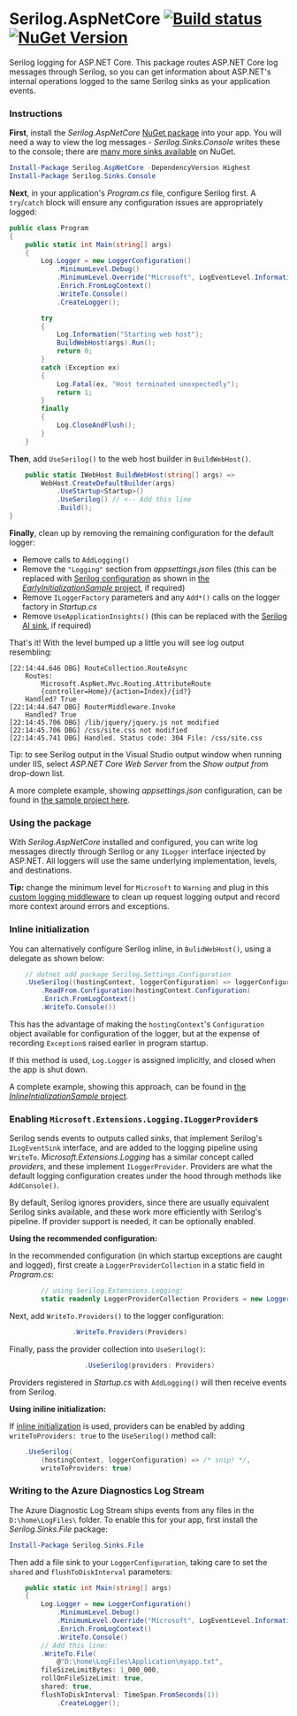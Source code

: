 # Serilog.AspNetCore [![Build status](https://ci.appveyor.com/api/projects/status/4rscdto23ik6vm2r?svg=true)](https://ci.appveyor.com/project/serilog/serilog-aspnetcore) [![NuGet Version](http://img.shields.io/nuget/v/Serilog.AspNetCore.svg?style=flat)](https://www.nuget.org/packages/Serilog.AspNetCore/) 


Serilog logging for ASP.NET Core. This package routes ASP.NET Core log messages through Serilog, so you can get information about ASP.NET's internal operations logged to the same Serilog sinks as your application events.

### Instructions

**First**, install the _Serilog.AspNetCore_ [NuGet package](https://www.nuget.org/packages/Serilog.AspNetCore) into your app. You will need a way to view the log messages - _Serilog.Sinks.Console_ writes these to the console; there are [many more sinks available](https://www.nuget.org/packages?q=Tags%3A%22serilog%22) on NuGet.

```powershell
Install-Package Serilog.AspNetCore -DependencyVersion Highest
Install-Package Serilog.Sinks.Console
```

**Next**, in your application's _Program.cs_ file, configure Serilog first.  A `try`/`catch` block will ensure any configuration issues are appropriately logged:

```csharp
public class Program
{
    public static int Main(string[] args)
    {
        Log.Logger = new LoggerConfiguration()
            .MinimumLevel.Debug()
            .MinimumLevel.Override("Microsoft", LogEventLevel.Information)
            .Enrich.FromLogContext()
            .WriteTo.Console()
            .CreateLogger();

        try
        {
            Log.Information("Starting web host");
            BuildWebHost(args).Run();
            return 0;
        }
        catch (Exception ex)
        {
            Log.Fatal(ex, "Host terminated unexpectedly");
            return 1;
        }
        finally
        {
            Log.CloseAndFlush();
        }
    }
```

**Then**, add `UseSerilog()` to the web host builder in `BuildWebHost()`.

```csharp    
    public static IWebHost BuildWebHost(string[] args) =>
        WebHost.CreateDefaultBuilder(args)
	        .UseStartup<Startup>()
            .UseSerilog() // <-- Add this line
            .Build();
}
```

**Finally**, clean up by removing the remaining configuration for the default logger:

 * Remove calls to `AddLogging()`
 * Remove the `"Logging"` section from _appsettings.json_ files (this can be replaced with [Serilog configuration](https://github.com/serilog/serilog-settings-configuration) as shown in [the _EarlyInitializationSample_ project](https://github.com/serilog/serilog-aspnetcore/blob/dev/samples/EarlyInitializationSample/Program.cs), if required)
 * Remove `ILoggerFactory` parameters and any `Add*()` calls on the logger factory in _Startup.cs_
 * Remove `UseApplicationInsights()` (this can be replaced with the [Serilog AI sink](https://github.com/serilog/serilog-sinks-applicationinsights), if required)

That's it! With the level bumped up a little you will see log output resembling:

```
[22:14:44.646 DBG] RouteCollection.RouteAsync
	Routes: 
		Microsoft.AspNet.Mvc.Routing.AttributeRoute
		{controller=Home}/{action=Index}/{id?}
	Handled? True
[22:14:44.647 DBG] RouterMiddleware.Invoke
	Handled? True
[22:14:45.706 DBG] /lib/jquery/jquery.js not modified
[22:14:45.706 DBG] /css/site.css not modified
[22:14:45.741 DBG] Handled. Status code: 304 File: /css/site.css
```

Tip: to see Serilog output in the Visual Studio output window when running under IIS, select _ASP.NET Core Web Server_ from the _Show output from_ drop-down list.

A more complete example, showing _appsettings.json_ configuration, can be found in [the sample project here](https://github.com/serilog/serilog-aspnetcore/tree/dev/samples/EarlyInitializationSample).

### Using the package

With _Serilog.AspNetCore_ installed and configured, you can write log messages directly through Serilog or any `ILogger` interface injected by ASP.NET. All loggers will use the same underlying implementation, levels, and destinations.

**Tip:** change the minimum level for `Microsoft` to `Warning` and plug in this [custom logging middleware](https://github.com/datalust/serilog-middleware-example/blob/master/src/Datalust.SerilogMiddlewareExample/Diagnostics/SerilogMiddleware.cs) to clean up request logging output and record more context around errors and exceptions.

### Inline initialization

You can alternatively configure Serilog inline, in `BulidWebHost()`, using a delegate as shown below:

```csharp
    // dotnet add package Serilog.Settings.Configuration
    .UseSerilog((hostingContext, loggerConfiguration) => loggerConfiguration
        .ReadFrom.Configuration(hostingContext.Configuration)
        .Enrich.FromLogContext()
        .WriteTo.Console())
```

This has the advantage of making the `hostingContext`'s `Configuration` object available for configuration of the logger, but at the expense of recording `Exception`s raised earlier in program startup.

If this method is used, `Log.Logger` is assigned implicitly, and closed when the app is shut down.

A complete example, showing this approach, can be found in [the _InlineIntializationSample_ project](https://github.com/serilog/serilog-aspnetcore/tree/dev/samples/InlineInitializationSample).

### Enabling `Microsoft.Extensions.Logging.ILoggerProvider`s

Serilog sends events to outputs called _sinks_, that implement Serilog's `ILogEventSink` interface, and are added to the logging pipeline using `WriteTo`. _Microsoft.Extensions.Logging_ has a similar concept called _providers_, and these implement `ILoggerProvider`. Providers are what the default logging configuration creates under the hood through methods like `AddConsole()`.

By default, Serilog ignores providers, since there are usually equivalent Serilog sinks available, and these work more efficiently with Serilog's pipeline. If provider support is needed, it can be optionally enabled.

**Using the recommended configuration:**

In the recommended configuration (in which startup exceptions are caught and logged), first create a `LoggerProviderCollection` in a static field in _Program.cs_:

```csharp
        // using Serilog.Extensions.Logging;
        static readonly LoggerProviderCollection Providers = new LoggerProviderCollection();
```

Next, add `WriteTo.Providers()` to the logger configuration:

```csharp
                .WriteTo.Providers(Providers)
```

Finally, pass the provider collection into `UseSerilog()`:

```csharp
                   .UseSerilog(providers: Providers)
```

Providers registered in _Startup.cs_ with `AddLogging()` will then receive events from Serilog.

**Using iniline initialization:**

If [inline initialization](#inline-initialization) is used, providers can be enabled by adding `writeToProviders: true` to the `UseSerilog()` method call:

```csharp
    .UseSerilog(
        (hostingContext, loggerConfiguration) => /* snip! */,
        writeToProviders: true)
```

### Writing to the Azure Diagnostics Log Stream

The Azure Diagnostic Log Stream ships events from any files in the `D:\home\LogFiles\` folder. To enable this for your app, first install the _Serilog.Sinks.File_ package:

```powershell
Install-Package Serilog.Sinks.File
```

Then add a file sink to your `LoggerConfiguration`, taking care to set the `shared` and `flushToDiskInterval` parameters:

```csharp
    public static int Main(string[] args)
    {
        Log.Logger = new LoggerConfiguration()
            .MinimumLevel.Debug()
            .MinimumLevel.Override("Microsoft", LogEventLevel.Information)
            .Enrich.FromLogContext()
            .WriteTo.Console()
	    // Add this line:
	    .WriteTo.File(
	    	@"D:\home\LogFiles\Application\myapp.txt",
		fileSizeLimitBytes: 1_000_000,
		rollOnFileSizeLimit: true,
		shared: true,
		flushToDiskInterval: TimeSpan.FromSeconds(1))
            .CreateLogger();
```
